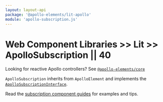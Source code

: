 ```yaml
---
layout: layout-api
package: '@apollo-elements/lit-apollo'
module: 'apollo-subscription.js'
---
```

# Web Component Libraries >> Lit >> ApolloSubscription || 40

<inline-notification type="tip">

Looking for reactive Apollo controllers? See [`@apollo-elements/core`](/api/core/)

</inline-notification>

`ApolloSubscription` inherits from `ApolloElement` and implements the [`ApolloSubscriptionInterface`](/api/core/interfaces/subscription/).

Read the [subscription component guides](../../../../guides/usage/subscriptions/) for examples and tips.
